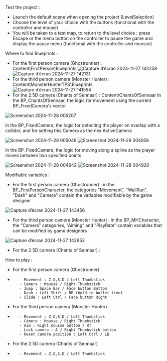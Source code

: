 Test the project :
- Launch the default scene when opening the project (LevelSelection)
- Choose the level of your choice with the buttons (functional with the controller and mouse)
- You will be taken to a test map, to return to the level choice : press Escape or the menu button on the controller to pause the game and display the pause menu (functional with the controller and mousse)


Where to find Blueprints :
- For the first person camera (Ghostrunner) : Content\FirstPerson\Blueprints
![Capture d’écran 2024-11-27 142259](https://github.com/user-attachments/assets/cbd74491-13c1-41ab-b581-3fab777db4be)
![Capture d’écran 2024-11-27 142131](https://github.com/user-attachments/assets/8ee09b9c-b57b-4741-b170-630d51fafc62)
- For the third person camera (Monster Hunter) : Content\MonsterHunterTPS\Blueprints
![Capture d’écran 2024-11-27 141554](https://github.com/user-attachments/assets/1ca1cba7-0fd0-4dfc-87ed-206efd188525)
- For the 2.5D camera (Chants of Sennaar) : Content\ChantsOfSennaar
In the BP_ChantsOfSennaar, the logic for movement using the current BP_FixedCamera's vector

![Screenshot 2024-11-28 005207](https://github.com/user-attachments/assets/2e5bd928-6c23-466c-8d30-1b369a1afe1b)

In the BP_FixedCamera, the logic for detecting the player on overlap with a collider, and for setting this Camera as the nex ActiveCamera

![Screenshot 2024-11-28 005048](https://github.com/user-attachments/assets/7077dec9-5246-4c90-abc9-959b3a777cf1)
![Screenshot 2024-11-28 004956](https://github.com/user-attachments/assets/c23b10cc-71f8-4985-8dc8-4060a55f1386)

In the BP_FixedCamera, the logic for moving along a spline as the player moves between two specified points

![Screenshot 2024-11-28 004842](https://github.com/user-attachments/assets/57ecb972-c321-4fac-a22f-c976da2e57a6)
![Screenshot 2024-11-28 004920](https://github.com/user-attachments/assets/fa61e0ae-663e-4a74-83c4-f40aad9e6149)
 
 
Modifiable variables :
- For the first person camera (Ghostrunner) : in the BP_FirstPersonCharacter, the categories "Movement", "WallRun", "Dash" and "Camera" contain the variables modifiable by the game designer

![Capture d’écran 2024-11-27 143456](https://github.com/user-attachments/assets/f0419cbd-10e3-4423-a1e2-c2506d9f1cb2)
- For the third person camera (Monster Hunter) : in the BP_MHCharacter, the "Camera" categories, “Aiming” and “PlayRate” contain variables that can be modified by game designers

![Capture d’écran 2024-11-27 142953](https://github.com/user-attachments/assets/50d05ff4-6254-4132-8e2d-11694f730733)
- For the 2.5D camera (Chants of Sennaar) : 

How to play :
- For the first person camera (Ghostrunner)
-        - Movement : Z,Q,S,D / Left Thumbstick
         - Camera : Mousse / Right Thumbstick
         - Jump : Space Bar / Face button Bottom
         - Dash : Left Shift / RB (hold to bullet time)
         - Slide : Left Ctrl / Face button Right
- For the third person camera (Monster Hunter)
-        - Movement : Z,Q,S,D / Left Thumbstick
         - Camera : Mousse / Right Thumbstick
         - Aim : Right mousse button / RT
         - Lock camera : A / Right Thumbstick button
         - Reset camera position : Left Ctrl / LB
- For the 2.5D camera (Chants of Sennaar)
-        - Movement : Z,Q,S,D / Left Thumbstick

